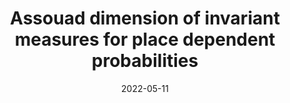---
title: "Assouad dimension of invariant measures for place dependent probabilities"
collection: talks
type: "Lightning talk"
permalink: /talks/2022-05-11-assouad-dimension-for-invariant-measures
venue: "Workshop on affine and overlapping iterated function systems"
date: 2022-05-11
location: "University of Bristol, UK"
slides: '../files/bristol_lightning.pdf'
---